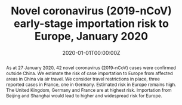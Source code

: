 ---
title: "Novel coronavirus (2019-nCoV) early-stage importation risk to Europe, January 2020"


authors:
 - Giulia Pullano
 - Francesco Pinotti
 - admin
 - Pierre-Yves Boëlle
 - Chiara Poletto
 - Vittoria Colizza


author_notes:
 - ''
 - ''
 - ''
 - ''
 - ''
 - ''


date: '2020-01-01T00:00:00Z'
doi: '10.2807/1560-7917.ES.2020.25.4.2000057'


publishDate: '2017-01-01T00:00:00Z'


publication_types: ['2']


publication: In *Eurosurveillance*
publication_short: In *Eurosurveillance*


abstract: "As at 27 January 2020, 42 novel coronavirus (2019-nCoV) cases were confirmed outside China. We estimate the risk of case importation to Europe from affected areas in China via air travel. We consider travel restrictions in place, three reported cases in France, one in Germany. Estimated risk in Europe remains high. The United Kingdom, Germany and France are at highest risk. Importation from Beijing and Shanghai would lead to higher and widespread risk for Europe."


tags: []


featured: false


links:
 - name: Journal website
   url: https://www.eurosurveillance.org/content/10.2807/1560-7917.ES.2020.25.4.2000057


image:
 caption: ''
 focal_point: ''
 preview_only: false


---